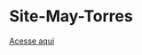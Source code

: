 # Site-May-Torres

<a href="https://luizdanieldev.github.io/site-may-torres/maytorres.html">Acesse aqui</a>
